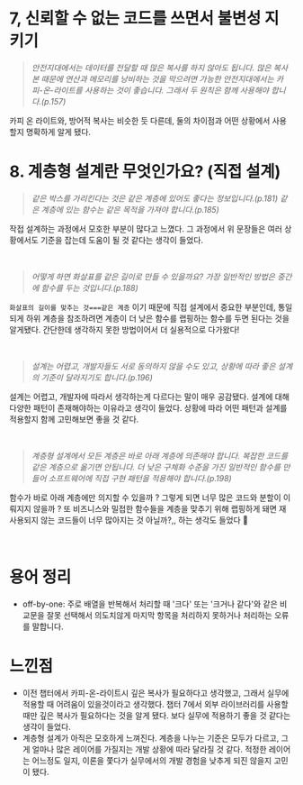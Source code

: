 # 7, 신뢰할 수 없는 코드를 쓰면서 불변성 지키기
> <i>안전지대에서는 데이터를 전달할 때 많은 복사를 하지 않아도 됩니다. 많은 복사본 때문에 연산과 메모리를 낭비하는 것을 막으려면 가능한 안전지대에서는 카피-온-라이트를 사용하는 것이 좋습니다. 그래서 두 원칙은 함께 사용해야 합니다.(p.157) </i>

카피 온 라이트와, 방어적 복사는 비슷한 듯 다른데, 둘의 차이점과 어떤 상황에서 사용할지 명확하게 알게 됐다. 

# 8. 계층형 설계란 무엇인가요? (직접 설계)
> <i>같은 박스를 가리킨다는 것은 같은 계층에 있어도 좋다는 정보입니다.(p.181)</i>
> <i>같은 계층에 있는 함수는 같은 목적을 가져야 합니다.(p.185)</i>

작접 설계하는 과정에서 모호한 부분이 많다고 느꼈다. 그 과정에서 위 문장들은 여러 상황에서도 기준을 잡는데 도움이 될 것 같다는 생각이 들었다.

<br/>

> <i>어떻게 하면 화살표를 같은 길이로 만들 수 있을까요? 가장 일반적인 방법은 중간에 함수를 두는 것입니다.(p.188)</i>

`화살표의 길이를 맞추는 것===같은 계층` 이기 때문에 직접 설계에서 중요한 부분인데, 통일되게 하위 계층을 참조하려면 계층이 더 낮은 함수를 랩핑하는 함수를 두면 된다는 것을 알게됐다. 간단한데 생각하지 못한 방법이어서 더 실용적으로 다가왔다!

<br/>

> <i>설계는 어렵고, 개발자들도 서로 동의하지 않을 수도 있고, 상황에 따라 좋은 설계의 기준이 달라지기도 합니다.(p.196)</i>

설계는 어렵고, 개발자에 따라서 생각하는게 다르다는 말이 매우 공감됐다. 설계에 대해 다양한 패턴이 존재해야하는 이유라고 생각이 들었다. 상황에 따라 어떤 패턴과 설계를 적용할지 함께 고민해보면 좋을 것 같다.

<br/>

> <i>계층형 설계에서 모든 계층은 바로 아래 계층에 의존해야 합니다. 복잡한 코드를 같은 계층으로 옮기면 안됩니다. 더 낮은 구체화 수준을 가진 일반적인 함수를 만들어 소프트웨어에 직접 구현 패턴을 적용해야 합니다.(p.198)</i>

함수가 바로 아래 계층에만 의지할 수 있을까 ? 그렇게 되면 너무 많은 코드와 분할이 이뤄지지 않을까 ? 또 비즈니스와 밀접한 함수들을 계층을 맞추기 위해 랩핑하게 돼면 재사용되지 않는 코드들이 너무 많아지는 것 아닐까?,, 하는 생각도 들었다 🤔

<br/>

# 용어 정리
- off-by-one: 주로 배열을 반복해서 처리할 때 '크다' 또는 '크거나 같다'와 같은 비교문을 잘못 선택해서 의도치않게 마지막 항목을 처리하지 못하거나 처리하는 오류를 말합니다.

# 느낀점
- 이전 챕터에서 카피-온-라이트시 깊은 복사가 필요하다고 생각했고, 그래서 실무에 적용할 때 어려움이 있을것이라고 생각했다. 챕터 7에서 외부 라이브러리를 사용할 때만 깊은 복사가 필요하다는 것을 알게 됐다. 보다 실무에 적용하기 좋을 것 같다는 생각이 들었다.
- 계층형 설계가 아직은 모호하게 느껴진다. 계층을 나누는 기준은 모두가 다르고, 그게 얼마나 많은 레이어를 가질지는 개발 상황에 따라 달라질 것 같다. 적정한 레이어는 어느정도 일지, 이론을 쫓다가 실무에서의 개발 경험을 낮추게 되진 않을지 고민이 됐다.


